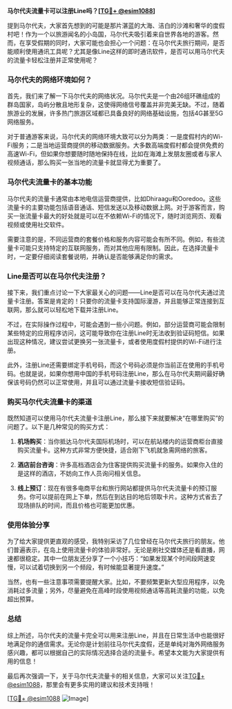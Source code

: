 **马尔代夫流量卡可以注册Line吗？[[TG💪+ @esim1088](https://t.me/s/esim1088)]**

提到马尔代夫，大家首先想到的可能是那片湛蓝的大海、洁白的沙滩和奢华的度假村吧！作为一个以旅游闻名的小岛国，马尔代夫吸引着来自世界各地的游客。然而，在享受假期的同时，大家可能也会担心一个问题：在马尔代夫旅行期间，是否能顺利使用通讯工具呢？尤其是像Line这样的即时通讯软件，是否可以用马尔代夫的流量卡轻松注册并正常使用呢？

### 马尔代夫的网络环境如何？

首先，我们来了解一下马尔代夫的网络状况。马尔代夫是一个由26组环礁组成的群岛国家，岛屿分散且地形复杂，这使得网络信号覆盖并非完美无缺。不过，随着旅游业的发展，许多热门旅游区域都已具备良好的网络基础设施，包括4G甚至5G网络服务。

对于普通游客来说，马尔代夫的网络环境大致可以分为两类：一是度假村内的Wi-Fi服务；二是当地运营商提供的移动数据服务。大多数高端度假村都会提供免费的高速Wi-Fi，但如果你想要随时随地保持在线，比如在海滩上发朋友圈或者与家人视频通话，那么购买一张当地的流量卡就显得尤为重要了。

### 马尔代夫流量卡的基本功能

马尔代夫的流量卡通常由本地电信运营商提供，比如Dhiraagu和Ooredoo。这些流量卡的主要功能包括语音通话、短信发送以及移动数据上网。对于游客而言，购买一张流量卡最大的好处就是可以在不依赖Wi-Fi的情况下，随时浏览网页、观看视频或使用社交软件。

需要注意的是，不同运营商的套餐价格和服务内容可能会有所不同。例如，有些流量卡可能只支持特定的互联网服务，而对其他应用有限制。因此，在选择流量卡时，一定要仔细阅读套餐说明，并确认是否能够满足你的需求。

### Line是否可以在马尔代夫注册？

接下来，我们重点讨论一下大家最关心的问题——Line是否可以在马尔代夫通过流量卡注册。答案是肯定的！只要你的流量卡支持国际漫游，并且能够正常连接到互联网，那么就可以轻松地下载并注册Line。

不过，在实际操作过程中，可能会遇到一些小问题。例如，部分运营商可能会限制某些特定的应用程序访问，这可能导致你在注册Line时无法收到验证码短信。如果出现这种情况，建议尝试更换另一张流量卡，或者使用度假村提供的Wi-Fi进行注册。

此外，注册Line还需要绑定手机号码，而这个号码必须是你当前正在使用的手机号码。也就是说，如果你想用中国的手机号码注册Line，那么在马尔代夫期间最好确保该号码仍然可以正常使用，并且可以通过流量卡接收短信验证码。

### 购买马尔代夫流量卡的渠道

既然知道可以使用马尔代夫流量卡注册Line，那么接下来就要解决“在哪里购买”的问题了。以下是几种常见的购买方式：

1. **机场购买**：当你抵达马尔代夫国际机场时，可以在航站楼内的运营商柜台直接购买流量卡。这种方式非常方便快捷，适合刚下飞机就急需网络的旅客。
   
2. **酒店前台咨询**：许多高档酒店会为住客提供购买流量卡的服务。如果你入住的是这样的酒店，不妨向工作人员询问相关信息。
   
3. **线上预订**：现在有很多电商平台和旅行网站都提供马尔代夫流量卡的预订服务。你可以提前在网上下单，然后在到达目的地后领取卡片。这种方式省去了现场排队的时间，而且价格也可能更加优惠。

### 使用体验分享

为了给大家提供更直观的感受，我特别采访了几位曾经在马尔代夫旅行的朋友。他们普遍表示，在岛上使用流量卡的体验非常好。无论是刷社交媒体还是看直播，网速都很稳定。其中一位朋友还分享了一个小技巧：“如果发现某个时间段网速变慢，可以试着切换到另一个频段，有时候能显著提升速度。”

当然，也有一些注意事项需要提醒大家。比如，不要频繁更新大型应用程序，以免消耗过多流量；另外，尽量避免在高峰时段使用视频通话等高耗流量的功能，以免超出预算。

### 总结

综上所述，马尔代夫的流量卡完全可以用来注册Line，并且在日常生活中也能很好地满足你的通信需求。无论你是计划前往马尔代夫度假，还是单纯对海外网络服务感兴趣，都可以根据自己的实际情况选择合适的流量卡。希望本文能为大家提供有用的信息！

最后再次强调一下，关于马尔代夫流量卡的相关信息，大家可以关注[TG💪+ @esim1088](https://t.me/s/esim1088)，那里会有更多实用的建议和技术支持哦！

[[TG💪+ @esim1088](https://t.me/s/esim1088) ![Image](https://i.postimg.cc/4NQfJmqS/Snipaste-2025-05-13-00-14-12.png)]